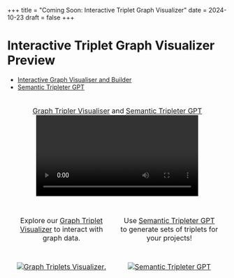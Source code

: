 +++
title = "Coming Soon: Interactive Triplet Graph Visualizer"
date = 2024-10-23
draft = false
+++

# Interactive Triplet Graph Visualizer Preview

* [Interactive Graph Visualiser and Builder](https://gwwtests.github.io/24/visjs-vis-network-subject-object-predicate/graph-relationships-ver-5-mod.html)
* [Semantic Tripleter GPT](https://chatgpt.com/g/g-6730f18c987c8190baeeb872c2504306-semantic-tripleter)


<style>
    table {
        width: 100%;
        border-collapse: separate;
        border-spacing: 10px;
    }
    td {
        padding: 10px;
        text-align: center;
    }
    img {
        max-width: 100%;
        height: auto;
    }
</style>

<table>
    <tr>
        <td colspan="2">
            <a href="https://tripleter.github.io/vis/v5">Graph Tripler Visualiser</a> and <a href="https://chatgpt.com/g/g-6730f18c987c8190baeeb872c2504306-semantic-tripleter">Semantic Tripleter GPT</a>
            <video width="80%" controls>
                <source src="/vid/vis_v5_demo00.mp4" type="video/mp4">
                Your browser does not support the video tag.
            </video>
        </td>
    </tr>
    <tr>
        <td>
            <p>Explore our <a href="https://tripleter.github.io/vis/v5">Graph Triplet Visualizer</a> to interact with graph data.</p>
        </td>
        <td>
            <p>Use <a href="https://chatgpt.com/g/g-6730f18c987c8190baeeb872c2504306-semantic-tripleter">Semantic Tripleter GPT</a> to generate sets of triplets for your projects!</p>
        </td>
    </tr>
    <tr>
        <td>
            <a href="https://tripleter.github.io/vis/v5">
            <img src="/img/vis_v5_ex00.png" alt="Graph Triplets Visualizer.">
            </a>
        </td>
        <td>
            <a href="https://chatgpt.com/g/g-6730f18c987c8190baeeb872c2504306-semantic-tripleter">
            <img src="/img/semantic_tripleter_gpt.png" alt="Semantic Tripleter GPT">
            </a>
        </td>
    </tr>
</table>

